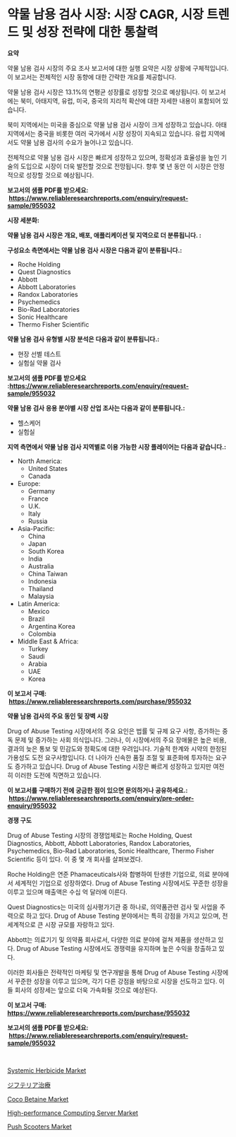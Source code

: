 <p><h1>약물 남용 검사 시장: 시장 CAGR, 시장 트렌드 및 성장 전략에 대한 통찰력</h1></p><p><strong>요약</strong></p>
<p><p>약물 남용 검사 시장의 주요 조사 보고서에 대한 실행 요약은 시장 상황에 구체적입니다. 이 보고서는 전체적인 시장 동향에 대한 간략한 개요를 제공합니다.</p><p>약물 남용 검사 시장은 13.1%의 연평균 성장률로 성장할 것으로 예상됩니다. 이 보고서에는 북미, 아태지역, 유럽, 미국, 중국의 지리적 확산에 대한 자세한 내용이 포함되어 있습니다.</p><p>북미 지역에서는 미국을 중심으로 약물 남용 검사 시장이 크게 성장하고 있습니다. 아태 지역에서는 중국을 비롯한 여러 국가에서 시장 성장이 지속되고 있습니다. 유럽 지역에서도 약물 남용 검사의 수요가 늘어나고 있습니다.</p><p>전체적으로 약물 남용 검사 시장은 빠르게 성장하고 있으며, 정확성과 효율성을 높인 기술의 도입으로 시장이 더욱 발전할 것으로 전망됩니다. 향후 몇 년 동안 이 시장은 안정적으로 성장할 것으로 예상됩니다.</p></p>
<p><strong>보고서의 샘플 PDF를 받으세요: &nbsp;<a href="https://www.reliableresearchreports.com/enquiry/request-sample/955032">https://www.reliableresearchreports.com/enquiry/request-sample/955032</a></strong></p>
<p><strong>시장 세분화:</strong></p>
<p><strong> 약물 남용 검사 시장은 개요, 배포, 애플리케이션 및 지역으로 더 분류됩니다. :</strong></p>
<p><strong>구성요소 측면에서는 약물 남용 검사 시장은 다음과 같이 분류됩니다.:</strong></p>
<p><ul><li>Roche Holding</li><li>Quest Diagnostics</li><li>Abbott</li><li>Abbott Laboratories</li><li>Randox Laboratories</li><li>Psychemedics</li><li>Bio-Rad Laboratories</li><li>Sonic Healthcare</li><li>Thermo Fisher Scientific</li></ul></p>
<p><strong> 약물 남용 검사 유형별 시장 분석은 다음과 같이 분류됩니다.:</strong></p>
<p><ul><li>현장 선별 테스트</li><li>실험실 약물 검사</li></ul></p>
<p><strong>보고서의 샘플 PDF를 받으세요 :<a href="https://www.reliableresearchreports.com/enquiry/request-sample/955032">https://www.reliableresearchreports.com/enquiry/request-sample/955032</a></strong></p>
<p><strong> 약물 남용 검사 응용 분야별 시장 산업 조사는 다음과 같이 분류됩니다.:</strong></p>
<p><ul><li>헬스케어</li><li>실험실</li></ul></p>
<p><strong>지역 측면에서 약물 남용 검사 지역별로 이용 가능한 시장 플레이어는 다음과 같습니다.:</strong></p>
<p><ul>
    <li>
        North America:
        <ul>
            <li>United States</li>
            <li>Canada</li>
        </ul>
    </li>
    <li>
        Europe:
        <ul>
            <li>Germany</li>
            <li>France</li>
            <li>U.K.</li>
            <li>Italy</li>
            <li>Russia</li>
        </ul>
    </li>
    <li>
        Asia-Pacific:
        <ul>
            <li>China</li>
            <li>Japan</li>
            <li>South Korea</li>
            <li>India</li>
            <li>Australia</li>
            <li>China Taiwan</li>
            <li>Indonesia</li>
            <li>Thailand</li>
            <li>Malaysia</li>
        </ul>
    </li>
    <li>
        Latin America:
        <ul>
            <li>Mexico</li>
            <li>Brazil</li>
            <li>Argentina Korea</li>
            <li>Colombia</li>
        </ul>
    </li>
    <li>
        Middle East & Africa:
        <ul>
            <li>Turkey</li>
            <li>Saudi</li>
            <li>Arabia</li>
            <li>UAE</li>
            <li>Korea</li>
        </ul>
    </li>
    </ul></p>
<p><strong>이 보고서 구매: &nbsp;<a href="https://www.reliableresearchreports.com/purchase/955032">https://www.reliableresearchreports.com/purchase/955032</a></strong></p>
<p><strong>약물 남용 검사의 주요 동인 및 장벽 시장</strong></p>
<p><p>Drug of Abuse Testing 시장에서의 주요 요인은 법률 및 규제 요구 사항, 증가하는 중독 문제 및 증가하는 사회 의식입니다. 그러나, 이 시장에서의 주요 장애물은 높은 비용, 결과의 늦은 통보 및 민감도와 정확도에 대한 우려입니다. 기술적 한계와 시약의 한정된 가용성도 도전 요구사항입니다. 더 나아가 신속한 품질 조절 및 표준화에 투자하는 요구도 증가하고 있습니다. Drug of Abuse Testing 시장은 빠르게 성장하고 있지만 여전히 이러한 도전에 직면하고 있습니다.</p></p>
<p><strong>이 보고서를 구매하기 전에 궁금한 점이 있으면 문의하거나 공유하세요.: &nbsp;<a href="https://www.reliableresearchreports.com/enquiry/pre-order-enquiry/955032">https://www.reliableresearchreports.com/enquiry/pre-order-enquiry/955032</a></strong></p>
<p><strong>경쟁 구도</strong></p>
<p><p>Drug of Abuse Testing 시장의 경쟁업체로는 Roche Holding, Quest Diagnostics, Abbott, Abbott Laboratories, Randox Laboratories, Psychemedics, Bio-Rad Laboratories, Sonic Healthcare, Thermo Fisher Scientific 등이 있다. 이 중 몇 개 회사를 살펴보겠다.</p><p>Roche Holding은 연준 Phamaceuticals사와 합병하여 탄생한 기업으로, 의료 분야에서 세계적인 기업으로 성장하였다. Drug of Abuse Testing 시장에서도 꾸준한 성장을 이루고 있으며 매출액은 수십 억 달러에 이른다.</p><p>Quest Diagnostics는 미국의 심사평가기관 중 하나로, 의약품관련 검사 및 사업을 주력으로 하고 있다. Drug of Abuse Testing 분야에서는 특히 강점을 가지고 있으며, 전 세계적으로 큰 시장 규모를 자랑하고 있다.</p><p>Abbott는 의료기기 및 의약품 회사로서, 다양한 의료 분야에 걸쳐 제품을 생산하고 있다. Drug of Abuse Testing 시장에서도 경쟁력을 유지하며 높은 수익을 창출하고 있다.</p><p>이러한 회사들은 전략적인 마케팅 및 연구개발을 통해 Drug of Abuse Testing 시장에서 꾸준한 성장을 이루고 있으며, 각기 다른 강점을 바탕으로 시장을 선도하고 있다. 이들 회사의 성장세는 앞으로 더욱 가속화될 것으로 예상된다.</p></p>
<p><strong>이 보고서 구매: &nbsp; <a href="https://www.reliableresearchreports.com/purchase/955032">https://www.reliableresearchreports.com/purchase/955032</a></strong></p>
<p><strong>보고서의 샘플 PDF를 받으세요: &nbsp;<a href="https://www.reliableresearchreports.com/enquiry/request-sample/955032">https://www.reliableresearchreports.com/enquiry/request-sample/955032</a></strong><strong></strong></p>
<p>&nbsp;</p>
<p><p><a href="https://github.com/GroverBarry/Market-Research-Report-List-4/blob/main/systemic-herbicide-market.md">Systemic Herbicide Market</a></p><p><a href="https://github.com/joaejkdzgyljvo6/Market-Research-Report-List-1/blob/main/5623511185424.md">ジフテリア治療</a></p><p><a href="https://github.com/lylyparadise/Market-Research-Report-List-2/blob/main/coco-betaine-market.md">Coco Betaine Market</a></p><p><a href="https://funky-papaya-cf4.notion.site/High-performance-Computing-Server-Market-Insights-Market-Players-and-Forecast-Till-2031-4b6270043c7f447f8dc72d43749be184">High-performance Computing Server Market</a></p><p><a href="https://view.publitas.com/reportprime-1/insights-into-push-scooters-market-size-analysing-market-share-trends-and-growth-from-2024-to-2031/">Push Scooters Market</a></p></p>